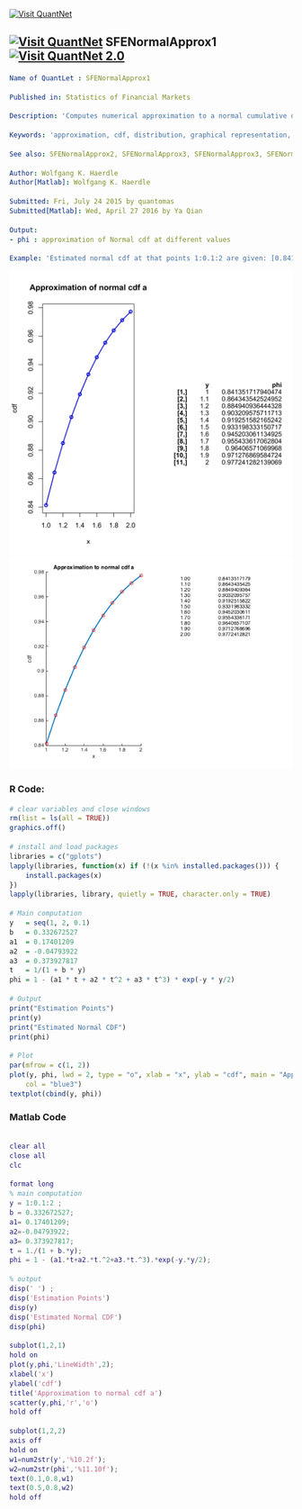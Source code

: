
[<img src="https://github.com/QuantLet/Styleguide-and-FAQ/blob/master/pictures/banner.png" width="880" alt="Visit QuantNet">](http://quantlet.de/index.php?p=info)

## [<img src="https://github.com/QuantLet/Styleguide-and-Validation-procedure/blob/master/pictures/qloqo.png" alt="Visit QuantNet">](http://quantlet.de/) **SFENormalApprox1**[<img src="https://github.com/QuantLet/Styleguide-and-Validation-procedure/blob/master/pictures/QN2.png" width="60" alt="Visit QuantNet 2.0">](http://quantlet.de/d3/ia)

```yaml
Name of QuantLet : SFENormalApprox1 

Published in: Statistics of Financial Markets

Description: 'Computes numerical approximation to a normal cumulative distribution function (cdf) using method a).'

Keywords: 'approximation, cdf, distribution, graphical representation, normal, normal-distribution, numeric, plot'

See also: SFENormalApprox2, SFENormalApprox3, SFENormalApprox3, SFENormalApprox4

Author: Wolfgang K. Haerdle
Author[Matlab]: Wolfgang K. Haerdle

Submitted: Fri, July 24 2015 by quantomas
Submitted[Matlab]: Wed, April 27 2016 by Ya Qian

Output: 
- phi : approximation of Normal cdf at different values

Example: 'Estimated normal cdf at that points 1:0.1:2 are given: [0.8413 0.8643 0.8849 0.9032 0.9192 0.9332 0.9452 0.9554 0.9641 0.9713 0.9772].'

```

![Picture1](SFENormalApprox1-1.png)
![Picture2](SFENormalApprox1(Matlab).png)

### R Code:
```r
# clear variables and close windows
rm(list = ls(all = TRUE))
graphics.off()

# install and load packages
libraries = c("gplots")
lapply(libraries, function(x) if (!(x %in% installed.packages())) {
    install.packages(x)
})
lapply(libraries, library, quietly = TRUE, character.only = TRUE)

# Main computation
y   = seq(1, 2, 0.1)
b   = 0.332672527
a1  = 0.17401209
a2  = -0.04793922
a3  = 0.373927817
t   = 1/(1 + b * y)
phi = 1 - (a1 * t + a2 * t^2 + a3 * t^3) * exp(-y * y/2)

# Output
print("Estimation Points")
print(y)
print("Estimated Normal CDF")
print(phi)

# Plot
par(mfrow = c(1, 2))
plot(y, phi, lwd = 2, type = "o", xlab = "x", ylab = "cdf", main = "Approximation of normal cdf a", 
    col = "blue3")
textplot(cbind(y, phi)) 
```
### Matlab Code
```matlab

clear all
close all
clc

format long
% main computation
y = 1:0.1:2 ;
b = 0.332672527;
a1= 0.17401209;
a2=-0.04793922;
a3= 0.373927817;
t = 1./(1 + b.*y);
phi = 1 - (a1.*t+a2.*t.^2+a3.*t.^3).*exp(-y.*y/2);

% output
disp(' ') ;
disp('Estimation Points')
disp(y)
disp('Estimated Normal CDF')
disp(phi)

subplot(1,2,1)
hold on
plot(y,phi,'LineWidth',2);
xlabel('x')
ylabel('cdf')
title('Approximation to normal cdf a')
scatter(y,phi,'r','o')
hold off

subplot(1,2,2)
axis off
hold on
w1=num2str(y','%10.2f');
w2=num2str(phi','%11.10f');
text(0.1,0.8,w1)
text(0.5,0.8,w2)
hold off
```
